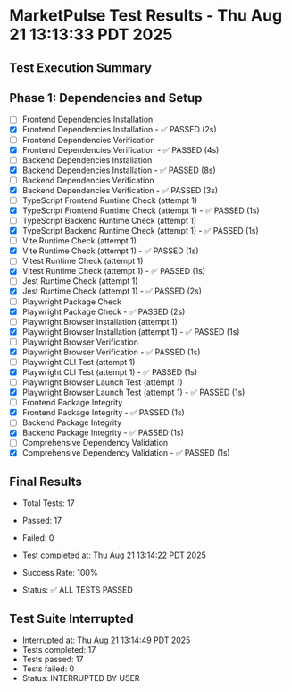 # MarketPulse Test Results - Thu Aug 21 13:13:33 PDT 2025

## Test Execution Summary

## Phase 1: Dependencies and Setup

- [ ] Frontend Dependencies Installation
- [x] Frontend Dependencies Installation - ✅ PASSED (2s)
- [ ] Frontend Dependencies Verification
- [x] Frontend Dependencies Verification - ✅ PASSED (4s)
- [ ] Backend Dependencies Installation
- [x] Backend Dependencies Installation - ✅ PASSED (8s)
- [ ] Backend Dependencies Verification
- [x] Backend Dependencies Verification - ✅ PASSED (3s)
- [ ] TypeScript Frontend Runtime Check (attempt 1)
- [x] TypeScript Frontend Runtime Check (attempt 1) - ✅ PASSED (1s)
- [ ] TypeScript Backend Runtime Check (attempt 1)
- [x] TypeScript Backend Runtime Check (attempt 1) - ✅ PASSED (1s)
- [ ] Vite Runtime Check (attempt 1)
- [x] Vite Runtime Check (attempt 1) - ✅ PASSED (1s)
- [ ] Vitest Runtime Check (attempt 1)
- [x] Vitest Runtime Check (attempt 1) - ✅ PASSED (1s)
- [ ] Jest Runtime Check (attempt 1)
- [x] Jest Runtime Check (attempt 1) - ✅ PASSED (2s)
- [ ] Playwright Package Check
- [x] Playwright Package Check - ✅ PASSED (2s)
- [ ] Playwright Browser Installation (attempt 1)
- [x] Playwright Browser Installation (attempt 1) - ✅ PASSED (1s)
- [ ] Playwright Browser Verification
- [x] Playwright Browser Verification - ✅ PASSED (1s)
- [ ] Playwright CLI Test (attempt 1)
- [x] Playwright CLI Test (attempt 1) - ✅ PASSED (1s)
- [ ] Playwright Browser Launch Test (attempt 1)
- [x] Playwright Browser Launch Test (attempt 1) - ✅ PASSED (1s)
- [ ] Frontend Package Integrity
- [x] Frontend Package Integrity - ✅ PASSED (1s)
- [ ] Backend Package Integrity
- [x] Backend Package Integrity - ✅ PASSED (1s)
- [ ] Comprehensive Dependency Validation
- [x] Comprehensive Dependency Validation - ✅ PASSED (1s)

## Final Results

- Total Tests: 17
- Passed: 17
- Failed: 0
- Test completed at: Thu Aug 21 13:14:22 PDT 2025
- Success Rate: 100%

- Status: ✅ ALL TESTS PASSED

## Test Suite Interrupted

- Interrupted at: Thu Aug 21 13:14:49 PDT 2025
- Tests completed: 17
- Tests passed: 17
- Tests failed: 0
- Status: INTERRUPTED BY USER
